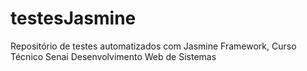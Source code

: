 # testesJasmine
Repositório de testes automatizados com Jasmine Framework, Curso Técnico Senai Desenvolvimento Web de Sistemas
